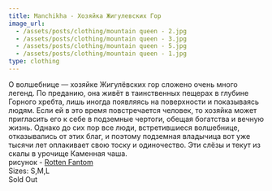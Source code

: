 ```yaml
---
title: Manchikha - Хозяйка Жигулевских Гор
image_url:
  - /assets/posts/clothing/mountain queen - 2.jpg
  - /assets/posts/clothing/mountain queen - 3.jpg
  - /assets/posts/clothing/mountain queen - 5.jpg
  - /assets/posts/clothing/mountain queen - 1.jpg
type: clothing
---
```

О волшебнице — хозяйке Жигулёвских гор сложено очень много легенд. По преданию, она живёт в таинственных пещерах в глубине Горного хребта, лишь иногда появляясь на поверхности и показываясь людям. Если ей в это время повстречается человек, то хозяйка может пригласить его к себе в подземные чертоги, обещая богатства и вечную жизнь. Однако до сих пор все люди, встретившиеся волшебнице, отказывались от этих благ, и поэтому подземная владычица вот уже тысячи лет оплакивает свою тоску и одиночество. Эти слёзы и текут из скалы в урочище Каменная чаша. <br>
рисунок - <a href="http://rottenfantom.com/">Rotten Fantom</a> <br>
Sizes: S,M,L <br> 
Sold Out
